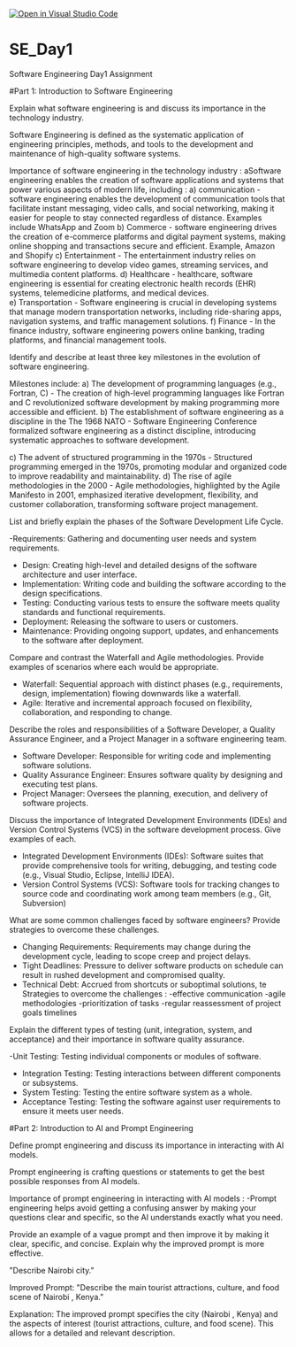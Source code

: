 [![Open in Visual Studio Code](https://classroom.github.com/assets/open-in-vscode-2e0aaae1b6195c2367325f4f02e2d04e9abb55f0b24a779b69b11b9e10269abc.svg)](https://classroom.github.com/online_ide?assignment_repo_id=15574084&assignment_repo_type=AssignmentRepo)
# SE_Day1
Software Engineering Day1 Assignment

#Part 1: Introduction to Software Engineering

Explain what software engineering is and discuss its importance in the technology industry.

Software Engineering is defined as the systematic application of engineering principles, methods, and tools to the development and maintenance of high-quality software systems. 

Importance of software engineering in the technology industry :
aSoftware engineering enables the creation of software applications and systems that power various aspects of modern life, including :
a) communication - software engineering enables the development of communication tools that facilitate instant messaging, video calls, and social networking, making it easier for people to stay connected regardless of distance.
Examples include WhatsApp and Zoom
b) Commerce  - software engineering drives the creation of e-commerce platforms and digital payment systems, making online shopping and transactions secure and efficient.
Example, Amazon and Shopify
c) Entertainment - The entertainment industry relies on software engineering to develop video games, streaming services, and multimedia content platforms.
d)  Healthcare - healthcare, software engineering is essential for creating electronic health records (EHR) systems, telemedicine platforms, and medical devices.  
e) Transportation - Software engineering is crucial in developing systems that manage modern transportation networks, including ride-sharing apps, navigation systems, and traffic management solutions. 
f) Finance - In the finance industry, software engineering powers online banking, trading platforms, and financial management tools.



Identify and describe at least three key milestones in the evolution of software engineering.

Milestones include:
a) The development of programming languages (e.g., Fortran, C) - 
The creation of high-level programming languages like Fortran and C revolutionized software development by making programming more accessible and efficient. 
b) The establishment of software engineering as a discipline in the The 1968 NATO - Software Engineering Conference formalized software engineering as a distinct discipline, introducing systematic approaches to software development. 

c) The advent of structured programming in the 1970s - 
Structured programming emerged in the 1970s, promoting modular and organized code to improve readability and maintainability.
d) The rise of agile methodologies in the 2000 - 
Agile methodologies, highlighted by the Agile Manifesto in 2001, emphasized iterative development, flexibility, and customer collaboration, transforming software project management.


List and briefly explain the phases of the Software Development Life Cycle.

-Requirements: Gathering and documenting user needs and system requirements.
 - Design: Creating high-level and detailed designs of the software architecture and user 
interface.
 - Implementation: Writing code and building the software according to the design 
specifications.
 - Testing: Conducting various tests to ensure the software meets quality standards and 
functional requirements.
 - Deployment: Releasing the software to users or customers.
 - Maintenance: Providing ongoing support, updates, and enhancements to the software after 
deployment.




Compare and contrast the Waterfall and Agile methodologies. Provide examples of scenarios where each would be appropriate.

- Waterfall: Sequential approach with distinct phases (e.g., requirements, design, implementation) flowing downwards like a waterfall.
 - Agile: Iterative and incremental approach focused on flexibility, collaboration, and 
responding to change.



Describe the roles and responsibilities of a Software Developer, a Quality Assurance Engineer, and a Project Manager in a software engineering team.

- Software Developer: Responsible for writing code and implementing software solutions.
 - Quality Assurance Engineer: Ensures software quality by designing and executing test 
plans.
 - Project Manager: Oversees the planning, execution, and delivery of software projects. 



Discuss the importance of Integrated Development Environments (IDEs) and Version Control Systems (VCS) in the software development process. Give examples of each.
- Integrated Development Environments (IDEs): Software suites that provide 
comprehensive tools for writing, debugging, and testing code (e.g., Visual Studio, Eclipse, 
IntelliJ IDEA).
 - Version Control Systems (VCS): Software tools for tracking changes to source code and 
coordinating work among team members (e.g., Git, Subversion)



What are some common challenges faced by software engineers? Provide strategies to overcome these challenges.
- Changing Requirements: Requirements may change during the development cycle, 
leading to scope creep and project delays.
 - Tight Deadlines: Pressure to deliver software products on schedule can result in rushed 
development and compromised quality.
 - Technical Debt: Accrued from shortcuts or suboptimal solutions, te
Strategies to overcome the challenges :
-effective communication 
-agile methodologies
-prioritization of tasks
-regular reassessment of project goals  timelines



Explain the different types of testing (unit, integration, system, and acceptance) and their importance in software quality assurance.

-Unit Testing: Testing individual components or modules of software.
 - Integration Testing: Testing interactions between different components or subsystems.
 - System Testing: Testing the entire software system as a whole.
 - Acceptance Testing: Testing the software against user requirements to ensure it meets user needs.



#Part 2: Introduction to AI and Prompt Engineering


Define prompt engineering and discuss its importance in interacting with AI models.

Prompt engineering is crafting questions or statements to get the best possible responses from AI models.  

Importance of prompt engineering in interacting with AI models :
-Prompt engineering helps avoid getting a confusing answer  by making your questions 
 clear and specific, so the AI understands exactly what you need.


Provide an example of a vague prompt and then improve it by making it clear, specific, and concise. Explain why the improved prompt is more effective.

"Describe Nairobi city."

Improved Prompt:
"Describe the main tourist attractions, culture, and food scene of Nairobi , Kenya."

Explanation:
The improved prompt specifies the city (Nairobi , Kenya) and the aspects of interest (tourist attractions, culture, and food scene). This allows for a detailed and relevant description.


